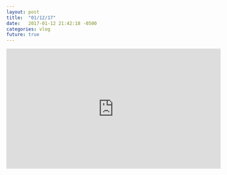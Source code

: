 ```yaml
---
layout: post
title:  "01/12/17"
date:   2017-01-12 21:42:18 -0500
categories: vlog
future: true
---
```


<iframe width="560" height="315" src="https://www.youtube.com/embed/Ksx8a02nOng" frameborder="0" allowfullscreen></iframe>
